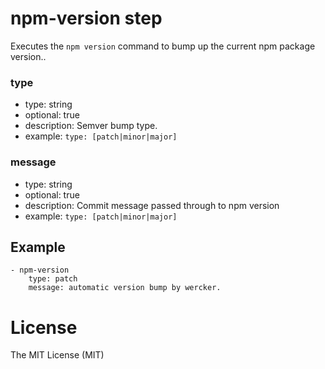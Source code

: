 # npm-version step

Executes the `npm version` command to bump up the current npm package version..

### type
- type: string
- optional: true
- description: Semver bump type.
- example: `type: [patch|minor|major]`

### message
- type: string
- optional: true
- description: Commit message passed through to npm version
- example: `type: [patch|minor|major]`

## Example

    - npm-version
        type: patch
        message: automatic version bump by wercker.

# License

The MIT License (MIT)